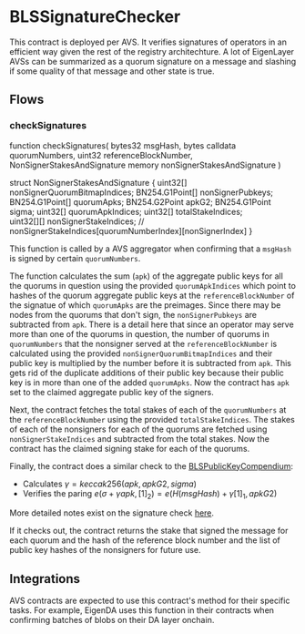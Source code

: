 # BLSSignatureChecker

This contract is deployed per AVS. It verifies signatures of operators in an efficient way given the rest of the registry architechture. A lot of EigenLayer AVSs can be summarized as a quorum signature on a message and slashing if some quality of that message and other state is true.

## Flows

### checkSignatures

function checkSignatures(
        bytes32 msgHash, 
        bytes calldata quorumNumbers,
        uint32 referenceBlockNumber, 
        NonSignerStakesAndSignature memory nonSignerStakesAndSignature
    )

struct NonSignerStakesAndSignature {
        uint32[] nonSignerQuorumBitmapIndices;
        BN254.G1Point[] nonSignerPubkeys;
        BN254.G1Point[] quorumApks;
        BN254.G2Point apkG2;
        BN254.G1Point sigma;
        uint32[] quorumApkIndices;
        uint32[] totalStakeIndices;  
        uint32[][] nonSignerStakeIndices; // nonSignerStakeIndices[quorumNumberIndex][nonSignerIndex]
    }

This function is called by a AVS aggregator when confirming that a `msgHash` is signed by certain `quorumNumbers`.

The function calculates the sum (`apk`) of the aggregate public keys for all the quorums in question using the provided `quorumApkIndices` which point to hashes of the quorum aggregate public keys at the `referenceBlockNumber` of the signatue of which `quorumApks` are the preimages. Since there may be nodes from the quorums that don't sign, the `nonSignerPubkeys` are subtracted from `apk`. There is a detail here that since an operator may serve more than one of the quorums in question, the number of quorums in `quorumNumbers` that the nonsigner served at the `referenceBlockNumber` is calculated using the provided `nonSignerQuorumBitmapIndices` and their public key is multiplied by the number before it is subtracted from `apk`. This gets rid of the duplicate additions of their public key because their public key is in more than one of the added `quorumApks`. Now the contract has `apk` set to the claimed aggregate public key of the signers.

Next, the contract fetches the total stakes of each of the `quorumNumbers` at the `referenceBlockNumber` using the provided `totalStakeIndices`. The stakes of each of the nonsigners for each of the quorums are fetched using `nonSignerStakeIndices` and subtracted from the total stakes. Now the contract has the claimed signing stake for each of the quorums.

Finally, the contract does a similar check to the [BLSPublicKeyCompendium](./BLSPublicKeyCompendium.md):

- Calculates $\gamma = keccak256(apk, apkG2, sigma)$
- Verifies the paring $e(\sigma + \gamma apk, [1]_2) = e(H(msgHash) + \gamma[1]_1, apkG2)$

More detailed notes exist on the signature check [here](https://geometry.xyz/notebook/Optimized-BLS-multisignatures-on-EVM).

If it checks out, the contract returns the stake that signed the message for each quorum and the hash of the reference block number and the list of public key hashes of the nonsigners for future use. 

## Integrations

AVS contracts are expected to use this contract's method for their specific tasks. For example, EigenDA uses this function in their contracts when confirming batches of blobs on their DA layer onchain.